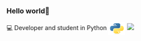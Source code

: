 ### Hello world👋

💻 Developer and student in Python
 <img align="center" alt="Pedro-Python" height="30" width="40" src="https://raw.githubusercontent.com/devicons/devicon/master/icons/python/python-original.svg">
 <a href="https://www.linkedin.com/in/pedro-toaldo-0000p" target="_blank"><img src="https://img.shields.io/badge/-LinkedIn-%230077B5?style=for-the-badge&logo=linkedin&logoColor=white" target="_blank"></a> 
